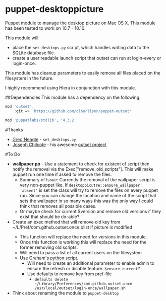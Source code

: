 puppet-desktoppicture
===================

Puppet module to manage the desktop picture on Mac OS X. This module has been tested to work on 10.7 - 10.10. 

This module will:
* place the ``set_desktops.py`` script, which handles writing data to the SQLite database file. 
* create a user readable launch script that outset can run at login-every or login-once.

This module has cleanup parameters to easily remove all files placed on the filesystem in the future.

I highly recommend using Hiera in conjunction with this module.

##Dependencies
This module has a dependency on the following:

```bash
mod 'outset',
    :git => 'https://github.com/clburlison/puppet-outset'

mod 'puppetlabs/stdlib', '4.3.2'		
``` 

#Thanks
- [Greg Neagle](http://github.com/gregneagle) - ``set_desktops.py``
- [Joseph Chilcote](https://github.com/chilcote/) - his awesome [outset project](https://github.com/chilcote/outset)

#To Do
- **wallpaper.pp** - Use a statement to check for existent of script then notify the removal via the Exec["remove_old_scripts"]. This will make puppet run one time if asked to remove the files.
	- Summary of Issue: Currently the removal of the wallpaper script is very non-puppet like. If ``desktoppicutre::ensure_wallpaper: 'absent'`` is set the class will try to remove the files on every puppet run. Since you can change the location and name of the script that sets the wallpaper in so many ways this was the only way I could think that removes all possible cases. 
	- Or maybe check for current $version and remove old versions if they exist that should be do-able?
- Create an exec method that will remove old <date> key from ~/L/Pref/com.github.outset.once.plist if picture is modified
	- This function will replace the need for versions in this module. 
	- Once this function is working this will replace the need for the former removing old scripts.
	- Will need to pass a list of all current users on the filesystem
  - Use Graham's [python script](https://github.com/grahamgilbert/macscripts/blob/master/scriptRunnerToOutset/01-scriptRunnerToOutset_user_plist.py).
	- Will need to create an additional parameter to enable admin to ensure the refresh or disable feature. ``$ensure_current``?
	- Use defaults to remove key from pref-file
	  - ``defaults delete ~/Library/Preferences/com.github.outset.once /usr/local/outset/login-once/wallpaper.sh``
- Think about renaming the module to ``puppet-desktop``
